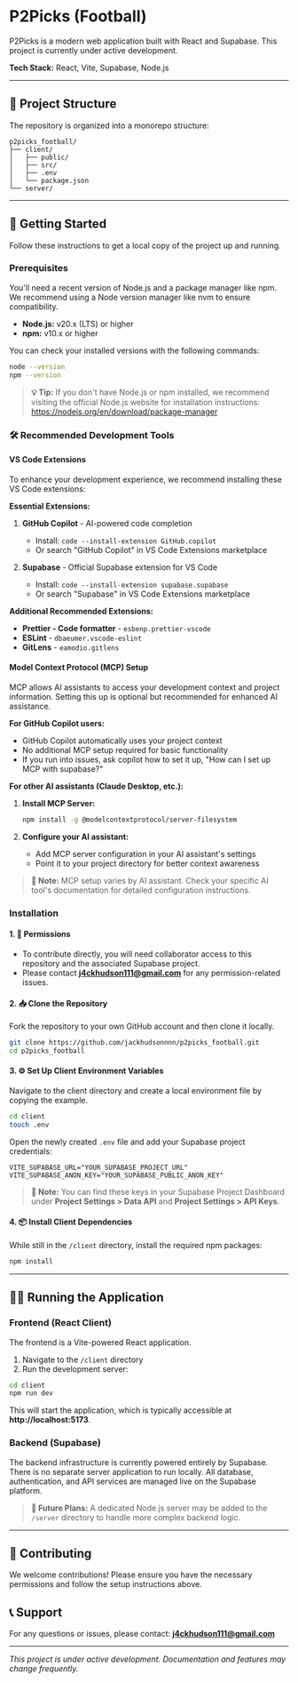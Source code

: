 # P2Picks (Football)

P2Picks is a modern web application built with React and Supabase. This project is currently under active development.

**Tech Stack:** React, Vite, Supabase, Node.js

---

## 📁 Project Structure

The repository is organized into a monorepo structure:

```
p2picks_football/
├── client/
│   ├── public/
│   ├── src/
│   ├── .env
│   └── package.json
└── server/
```

---

## 🚀 Getting Started

Follow these instructions to get a local copy of the project up and running.

### Prerequisites

You'll need a recent version of Node.js and a package manager like npm. We recommend using a Node version manager like nvm to ensure compatibility.

- **Node.js:** v20.x (LTS) or higher
- **npm:** v10.x or higher

You can check your installed versions with the following commands:

```bash
node --version
npm --version
```

> **💡 Tip:** If you don't have Node.js or npm installed, we recommend visiting the official Node.js website for installation instructions: https://nodejs.org/en/download/package-manager

### 🛠️ Recommended Development Tools

#### VS Code Extensions

To enhance your development experience, we recommend installing these VS Code extensions:

**Essential Extensions:**
1. **GitHub Copilot** - AI-powered code completion
   - Install: `code --install-extension GitHub.copilot`
   - Or search "GitHub Copilot" in VS Code Extensions marketplace

2. **Supabase** - Official Supabase extension for VS Code
   - Install: `code --install-extension supabase.supabase`
   - Or search "Supabase" in VS Code Extensions marketplace

**Additional Recommended Extensions:**
- **Prettier - Code formatter** - `esbenp.prettier-vscode`
- **ESLint** - `dbaeumer.vscode-eslint`
- **GitLens** - `eamodio.gitlens`

#### Model Context Protocol (MCP) Setup

MCP allows AI assistants to access your development context and project information. Setting this up is optional but recommended for enhanced AI assistance.

**For GitHub Copilot users:**
- GitHub Copilot automatically uses your project context
- No additional MCP setup required for basic functionality
- If you run into issues, ask copilot how to set it up, "How can I set up MCP with supabase?"

**For other AI assistants (Claude Desktop, etc.):**
1. **Install MCP Server:**
   ```bash
   npm install -g @modelcontextprotocol/server-filesystem
   ```

2. **Configure your AI assistant:**
   - Add MCP server configuration in your AI assistant's settings
   - Point it to your project directory for better context awareness

> **📌 Note:** MCP setup varies by AI assistant. Check your specific AI tool's documentation for detailed configuration instructions.

### Installation

#### 1. 🔐 Permissions

- To contribute directly, you will need collaborator access to this repository and the associated Supabase project.
- Please contact **j4ckhudson111@gmail.com** for any permission-related issues.

#### 2. 📥 Clone the Repository

Fork the repository to your own GitHub account and then clone it locally.

```bash
git clone https://github.com/jackhudsonnnn/p2picks_football.git
cd p2picks_football
```

#### 3. ⚙️ Set Up Client Environment Variables

Navigate to the client directory and create a local environment file by copying the example.

```bash
cd client
touch .env
```

Open the newly created `.env` file and add your Supabase project credentials:

```env
VITE_SUPABASE_URL="YOUR_SUPABASE_PROJECT_URL"
VITE_SUPABASE_ANON_KEY="YOUR_SUPABASE_PUBLIC_ANON_KEY"
```

> **📌 Note:** You can find these keys in your Supabase Project Dashboard under **Project Settings > Data API** and **Project Settings > API Keys**.

#### 4. 📦 Install Client Dependencies

While still in the `/client` directory, install the required npm packages:

```bash
npm install
```

---

## 🏃‍♂️ Running the Application

### Frontend (React Client)

The frontend is a Vite-powered React application.

1. Navigate to the `/client` directory
2. Run the development server:

```bash
cd client
npm run dev
```

This will start the application, which is typically accessible at **http://localhost:5173**.

### Backend (Supabase)

The backend infrastructure is currently powered entirely by Supabase. There is no separate server application to run locally. All database, authentication, and API services are managed live on the Supabase platform.

> **🔮 Future Plans:** A dedicated Node.js server may be added to the `/server` directory to handle more complex backend logic.

---

## 📝 Contributing

We welcome contributions! Please ensure you have the necessary permissions and follow the setup instructions above.

## 📞 Support

For any questions or issues, please contact: **j4ckhudson111@gmail.com**

---

*This project is under active development. Documentation and features may change frequently.*
